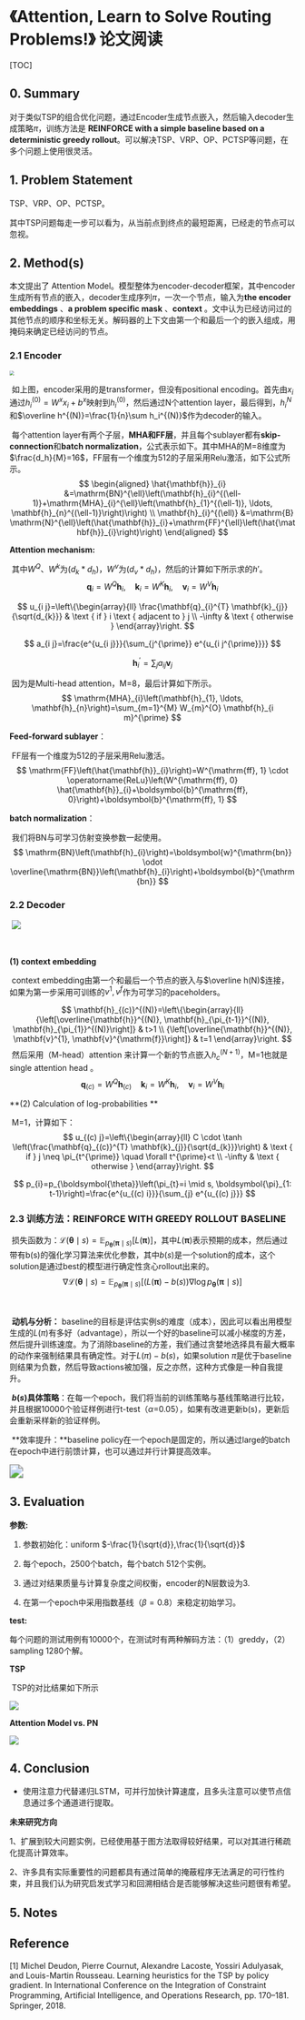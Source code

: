 # 《Attention, Learn to Solve Routing Problems!》 论文阅读

 [TOC]

## 0. Summary

对于类似TSP的组合优化问题，通过Encoder生成节点嵌入，然后输入decoder生成策略$\pi$，训练方法是 **REINFORCE with a simple baseline based on a deterministic greedy rollout**。可以解决TSP、VRP、OP、PCTSP等问题，在多个问题上使用很灵活。 



## 1. Problem Statement

TSP、VRP、OP、PCTSP。

其中TSP问题每走一步可以看为，从当前点到终点的最短距离，已经走的节点可以忽视。



## 2. Method(s)

本文提出了 Attention Model。模型整体为encoder-decoder框架，其中encoder生成所有节点的嵌入，decoder生成序列$\pi$，一次一个节点，输入为**the encoder embeddings** 、**a problem specific mask**  、**context**  。文中认为已经访问过的其他节点的顺序和坐标无关。解码器的上下文由第一个和最后一个的嵌入组成，用掩码来确定已经访问的节点。



### 2.1 Encoder

<img src="https://cdn.mathpix.com/snip/images/QKROVGS8_Y065BLqtA3oJNBIK8BiOYlZCyh3we5WgSU.original.fullsize.png" style="zoom:50%;" />



​		如上图，encoder采用的是transformer，但没有positional encoding。首先由$x_i$通过$h_i^{(0)}=W^xx_i+b^x$映射到$h_i^{(0)}$，然后通过N个attention layer，最后得到，$h_i^{N}$和$\overline h^{(N)}=\frac{1}{n}\sum h_i^{(N)}$作为decoder的输入。

​		每个attention layer有两个子层，**MHA和FF层**，并且每个sublayer都有**skip-connection**和**batch normalization**，公式表示如下。其中MHA的M=8维度为$\frac{d_h}{M}=16$，FF层有一个维度为512的子层采用Relu激活，如下公式所示。
$$
\begin{aligned}
\hat{\mathbf{h}}_{i} &=\mathrm{BN}^{\ell}\left(\mathbf{h}_{i}^{(\ell-1)}+\mathrm{MHA}_{i}^{\ell}\left(\mathbf{h}_{1}^{(\ell-1)}, \ldots, \mathbf{h}_{n}^{(\ell-1)}\right)\right) \\
\mathbf{h}_{i}^{(\ell)} &=\mathrm{B} \mathrm{N}^{\ell}\left(\hat{\mathbf{h}}_{i}+\mathrm{FF}^{\ell}\left(\hat{\mathbf{h}}_{i}\right)\right)
\end{aligned}
$$



**Attention mechanism:** 

​		其中$W^Q、W^k$为$(d_k * d_h)$，$W^v$为$(d_v * d_h)$，然后的计算如下所示求的$h'$。
$$
\mathbf{q}_{i}=W^{Q} \mathbf{h}_{i}, \quad \mathbf{k}_{i}=W^{K} \mathbf{h}_{i}, \quad \mathbf{v}_{i}=W^{V} \mathbf{h}_{i}
$$

$$
u_{i j}=\left\{\begin{array}{ll}
\frac{\mathbf{q}_{i}^{T} \mathbf{k}_{j}}{\sqrt{d_{k}}} & \text { if } i \text { adjacent to } j \\
-\infty & \text { otherwise }
\end{array}\right.
$$

$$
a_{i j}=\frac{e^{u_{i j}}}{\sum_{j^{\prime}} e^{u_{i j^{\prime}}}}
$$

$$
\mathbf{h}_{i}^{\prime}=\sum_{j} a_{i j} \mathbf{v}_{j}
$$

​		因为是Multi-head attention，M=8，最后计算如下所示。
$$
\mathrm{MHA}_{i}\left(\mathbf{h}_{1}, \ldots, \mathbf{h}_{n}\right)=\sum_{m=1}^{M} W_{m}^{O} \mathbf{h}_{i m}^{\prime}
$$



**Feed-forward sublayer**：

​		FF层有一个维度为512的子层采用Relu激活。
$$
\mathrm{FF}\left(\hat{\mathbf{h}}_{i}\right)=W^{\mathrm{ff}, 1} \cdot \operatorname{ReLu}\left(W^{\mathrm{ff}, 0} \hat{\mathbf{h}}_{i}+\boldsymbol{b}^{\mathrm{ff}, 0}\right)+\boldsymbol{b}^{\mathrm{ff}, 1}
$$

**batch normalization**：

​		我们将BN与可学习仿射变换参数一起使用。
$$
\mathrm{BN}\left(\mathbf{h}_{i}\right)=\boldsymbol{w}^{\mathrm{bn}} \odot \overline{\mathrm{BN}}\left(\mathbf{h}_{i}\right)+\boldsymbol{b}^{\mathrm{bn}}
$$



### 2.2 Decoder

​		![](https://cdn.mathpix.com/snip/images/CvJr8wpyfGC4UScG95GRXhVqkzfBeX9xontOxUDaiXU.original.fullsize.png)

​		

**(1) context embedding**

​		context embedding由第一个和最后一个节点的嵌入与$\overline h(N)$连接，如果为第一步采用可训练的$v^1,v^f$作为可学习的paceholders。


$$
\mathbf{h}_{(c)}^{(N)}=\left\{\begin{array}{ll}
{\left[\overline{\mathbf{h}}^{(N)}, \mathbf{h}_{\pi_{t-1}}^{(N)}, \mathbf{h}_{\pi_{1}}^{(N)}\right]} & t>1 \\
{\left[\overline{\mathbf{h}}^{(N)}, \mathbf{v}^{1}, \mathbf{v}^{\mathrm{f}}\right]} & t=1
\end{array}\right.
$$
​		然后采用（M-head）attention 来计算一个新的节点嵌入$h_c^{(N+1)}$，M=1也就是single attention head 。
$$
\mathbf{q}_{(c)}=W^{Q} \mathbf{h}_{(c)} \quad \mathbf{k}_{i}=W^{K} \mathbf{h}_{i}, \quad \mathbf{v}_{i}=W^{V} \mathbf{h}_{i}
$$


**(2) Calculation of log-probabilities  **

​		M=1，计算如下：
$$
u_{(c) j}=\left\{\begin{array}{ll}
C \cdot \tanh \left(\frac{\mathbf{q}_{(c)}^{T} \mathbf{k}_{j}}{\sqrt{d_{k}}}\right) & \text { if } j \neq \pi_{t^{\prime}} \quad \forall t^{\prime}<t \\
-\infty & \text { otherwise }
\end{array}\right.
$$

$$
p_{i}=p_{\boldsymbol{\theta}}\left(\pi_{t}=i \mid s, \boldsymbol{\pi}_{1: t-1}\right)=\frac{e^{u_{(c) i}}}{\sum_{j} e^{u_{(c) j}}}
$$

### 2.3 训练方法：REINFORCE WITH GREEDY ROLLOUT BASELINE  

​		损失函数为：$\mathcal{L}(\boldsymbol{\theta} \mid s)=\mathbb{E}_{p_{\boldsymbol{\theta}}(\boldsymbol{\pi} \mid s)}[L(\boldsymbol{\pi})]$，其中$L(\boldsymbol{\pi})$表示预期的成本，然后通过带有b(s)的强化学习算法来优化参数，其中$b(s)$是一个solution的成本，这个solution是通过best的模型进行确定性贪心rollout出来的。
$$
\nabla \mathcal{L}(\boldsymbol{\theta} \mid s)=\mathbb{E}_{p_{\boldsymbol{\theta}}(\boldsymbol{\pi} \mid s)}\left[(L(\boldsymbol{\pi})-b(s)) \nabla \log p_{\boldsymbol{\theta}}(\boldsymbol{\pi} \mid s)\right]
$$

​		

​		**动机与分析：** baseline的目标是评估实例s的难度（成本），因此可以看出用模型生成的$L(\pi)$有多好（advantage），所以一个好的baseline可以减小梯度的方差，然后提升训练速度。为了消除baseline的方差，我们通过贪婪地选择具有最大概率的动作来强制结果具有确定性。对于$L(\pi)-b(s)$，如果solution $\pi$是优于baseline则结果为负数，然后导致actions被加强，反之亦然，这种方式像是一种自我提升。

​		**$b(s)$具体策略**：在每一个epoch，我们将当前的训练策略与基线策略进行比较，并且根据10000个验证样例进行t-test（$\alpha$=0.05），如果有改进更新b(s)，更新后会重新采样新的验证样例。

​		**效率提升：**baseline policy在一个epoch是固定的，所以通过large的batch在epoch中进行前馈计算，也可以通过并行计算提高效率。

<img src="https://cdn.mathpix.com/snip/images/DSQy42cmdhS5UHg93rr4B2Hz0KeXf0nuKFiEHzu48tk.original.fullsize.png" style="zoom: 150%;" />

## 3. Evaluation

**参数:**

1. 参数初始化：uniform $-\frac{1}{\sqrt{d}},\frac{1}{\sqrt{d}}$

2. 每个epoch，2500个batch，每个batch 512个实例。
3. 通过对结果质量与计算复杂度之间权衡，encoder的N层数设为3.
4. 在第一个epoch中采用指数基线（$\beta=0.8$）来稳定初始学习。

**test:**

​	每个问题的测试用例有10000个，在测试时有两种解码方法：（1）greddy，（2）sampling 1280个解。



**TSP**

​		TSP的对比结果如下所示

![](https://cdn.mathpix.com/snip/images/QrbPuWdnLCp_o_hF9oqBOtcmb3Q3lG2wb8S0xK5OpNs.original.fullsize.png)



**Attention Model vs. PN**

![](https://cdn.mathpix.com/snip/images/_By02a5gD-bAyOFP5X5jhnCoShgIE5uoeaoPZ1T-7Gs.original.fullsize.png)

## 4. Conclusion

* 使用注意力代替递归LSTM，可并行加快计算速度，且多头注意可以使节点信息通过多个通道进行提取。

**未来研究方向**

​		1、扩展到较大问题实例，已经使用基于图方法取得较好结果，可以对其进行稀疏化提高计算效率。

​		2、许多具有实际重要性的问题都具有通过简单的掩蔽程序无法满足的可行性约束，并且我们认为研究启发式学习和回溯相结合是否能够解决这些问题很有希望。

## 5. Notes



## Reference

[1] Michel Deudon, Pierre Cournut, Alexandre Lacoste, Yossiri Adulyasak, and Louis-Martin Rousseau. Learning heuristics for the TSP by policy gradient. In International Conference on the Integration of Constraint Programming, Artiﬁcial Intelligence, and Operations Research, pp. 170–181. Springer, 2018. 


